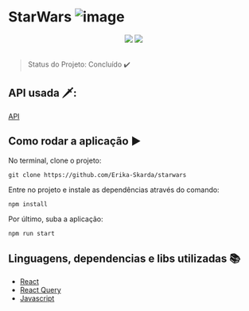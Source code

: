 # StarWars ![image](https://user-images.githubusercontent.com/60902843/113436524-3b6b7e80-93bb-11eb-9058-1ab10d30769d.png)

<div align="center">
  <img src="https://img.shields.io/static/v1?label=REACT&message=library&color=blue&style=for-the-badge&logo=REACT"/>
   <img src="https://img.shields.io/static/v1?label=JAVASCRIPT&message=langage&color=yellow&style=for-the-badge&logo=JAVASCRIPT"/>
</div>
</br>

> Status do Projeto:  Concluído :heavy_check_mark: 

## API usada 🗡️: 

[API](https://swapi.dev/)

## Como rodar a aplicação :arrow_forward:

No terminal, clone o projeto: 

```
git clone https://github.com/Erika-Skarda/starwars
```
Entre no projeto e instale as dependências através do comando:
```
npm install
```
Por último, suba a aplicação: 
```
npm run start
```

## Linguagens, dependencias e libs utilizadas :books:

- [React](https://reactjs.org)
- [React Query](https://react-query.tanstack.com/)
- [Javascript](https://www.javascript.org/)
